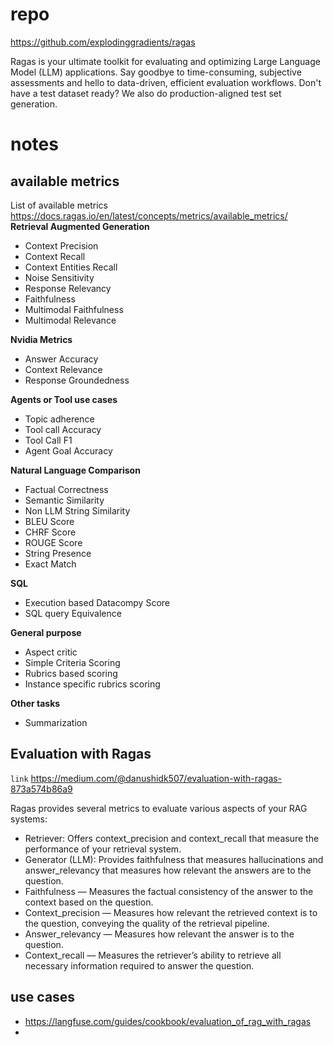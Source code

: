 # repo
https://github.com/explodinggradients/ragas

Ragas is your ultimate toolkit for evaluating and optimizing Large Language Model (LLM) applications. Say goodbye to time-consuming, subjective assessments and hello to data-driven, efficient evaluation workflows. Don't have a test dataset ready? We also do production-aligned test set generation.


# notes
## available metrics
List of available metrics
https://docs.ragas.io/en/latest/concepts/metrics/available_metrics/
**Retrieval Augmented Generation**

* Context Precision
* Context Recall
* Context Entities Recall
* Noise Sensitivity
* Response Relevancy
* Faithfulness
* Multimodal Faithfulness
* Multimodal Relevance

**Nvidia Metrics**

* Answer Accuracy
* Context Relevance
* Response Groundedness

**Agents or Tool use cases**

* Topic adherence
* Tool call Accuracy
* Tool Call F1
* Agent Goal Accuracy

**Natural Language Comparison**

* Factual Correctness
* Semantic Similarity
* Non LLM String Similarity
* BLEU Score
* CHRF Score
* ROUGE Score
* String Presence
* Exact Match

**SQL**

* Execution based Datacompy Score
* SQL query Equivalence

**General purpose**

* Aspect critic
* Simple Criteria Scoring
* Rubrics based scoring
* Instance specific rubrics scoring

**Other tasks**

* Summarization


## Evaluation with Ragas
`link` https://medium.com/@danushidk507/evaluation-with-ragas-873a574b86a9

Ragas provides several metrics to evaluate various aspects of your RAG systems:

- Retriever: Offers context_precision and context_recall that measure the performance of your retrieval system.
- Generator (LLM): Provides faithfulness that measures hallucinations and answer_relevancy that measures how relevant the answers are to the question.
- Faithfulness — Measures the factual consistency of the answer to the context based on the question.
- Context_precision — Measures how relevant the retrieved context is to the question, conveying the quality of the retrieval pipeline.
- Answer_relevancy — Measures how relevant the answer is to the question.
- Context_recall — Measures the retriever’s ability to retrieve all necessary information required to answer the question.

## use cases
- https://langfuse.com/guides/cookbook/evaluation_of_rag_with_ragas
- 
